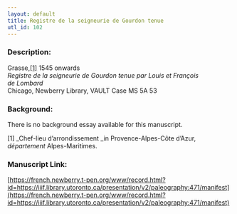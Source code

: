 ```yaml
---
layout: default
title: Registre de la seigneurie de Gourdon tenue
utl_id: 102
---
```


### Description:

Grasse,<a id="_ftnref1">[[1]](#_ftn1)</a> 1545 onwards<br>
_Registre de la seigneurie de Gourdon tenue par Louis et François de Lombard_<br>
Chicago, Newberry Library, VAULT Case MS 5A 53

### Background:

There is no background essay available for this manuscript.

<a id="_ftn1">[1]</a> _Chef-lieu d’arrondissement _in Provence-Alpes-Côte d’Azur, _département_ Alpes-Maritimes. 

### Manuscript Link:

[https://french.newberry.t-pen.org/www/record.html?id=https://iiif.library.utoronto.ca/presentation/v2/paleography:471/manifest](https://french.newberry.t-pen.org/www/record.html?id=https://iiif.library.utoronto.ca/presentation/v2/paleography:471/manifest)
